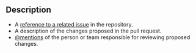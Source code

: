 ## Description
- A [reference to a related issue](https://docs.github.com/en/github/writing-on-github/getting-started-with-writing-and-formatting-on-github/basic-writing-and-formatting-syntax#referencing-issues-and-pull-requests) in the repository.
- A description of the changes proposed in the pull request.
- [@mentions](https://docs.github.com/en/github/writing-on-github/getting-started-with-writing-and-formatting-on-github/basic-writing-and-formatting-syntax#mentioning-people-and-teams) of the person or team responsible for reviewing proposed changes.
